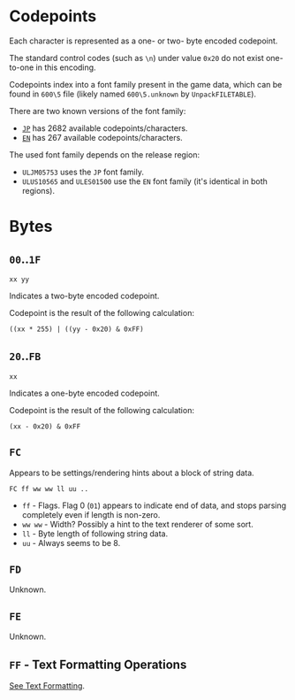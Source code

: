 # Codepoints

Each character is represented as a one- or two- byte encoded codepoint.

The standard control codes (such as `\n`) under value `0x20` do not exist one-to-one in this encoding.

Codepoints index into a font family present in the game data, which can be found in `600\5` file (likely named `600\5.unknown` by `UnpackFILETABLE`).

There are two known versions of the font family:

* [`JP`](text_encoding_codepoints_JP.md) has 2682 available codepoints/characters.
* [`EN`](text_encoding_codepoints_EN.md) has 267 available codepoints/characters.

The used font family depends on the release region:

* `ULJM05753` uses the `JP` font family.
* `ULUS10565` and `ULES01500` use the `EN` font family (it's identical in both regions).

# Bytes

## `00`..`1F`

`xx yy`

Indicates a two-byte encoded codepoint.

Codepoint is the result of the following calculation:

`((xx * 255) | ((yy - 0x20) & 0xFF)`

## `20`..`FB`

`xx`

Indicates a one-byte encoded codepoint.

Codepoint is the result of the following calculation:

`(xx - 0x20) & 0xFF`

## `FC`

Appears to be settings/rendering hints about a block of string data.

`FC ff ww ww ll uu ..`

* `ff` - Flags.
Flag 0 (`01`) appears to indicate end of data, and stops parsing completely even if length is non-zero.
* `ww ww` - Width? Possibly a hint to the text renderer of some sort.
* `ll` - Byte length of following string data.
* `uu` - Always seems to be 8.

## `FD`

Unknown.

## `FE`

Unknown.

## `FF` - Text Formatting Operations

[See Text Formatting](text_formatting.md).

